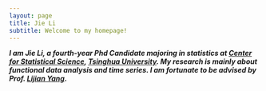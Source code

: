 ```yaml
---
layout: page
title: Jie Li
subtitle: Welcome to my homepage!
---
```



**_I am Jie Li, a fourth-year Phd Candidate majoring in statistics at [Center for Statistical Science](http://www.stat.tsinghua.edu.cn), [Tsinghua University](https://www.tsinghua.edu.cn). My research is mainly about functional data analysis and time series. I am fortunate to be advised by Prof. [Lijian Yang](http://www.stat.tsinghua.edu.cn/en/teambuilder/faculty/lijian-yang)_.**
  
    
      
      







